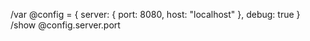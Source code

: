 /var @config = {
server: {
port: 8080,
host: "localhost"
  },
debug: true
}
/show @config.server.port